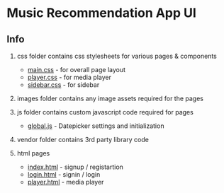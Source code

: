 # Music Recommendation App UI

## Info

1. css folder contains css stylesheets for various pages & components
    + [main.css](css/main.css) - for overall page layout 
    + [player.css](player.css) - for media player
    + [sidebar.css](sidebar.css) - for sidebar

2. images folder contains any image assets required for the pages

3. js folder contains custom javascript code required for pages
    + [global.js](js/global.js) - Datepicker settings and initialization

4. vendor folder contains 3rd party library code

5. html pages
    + [index.html](index.html) - signup / registartion
    + [login.html](login.html) - signin / login
    + [player.html](player.html) - media player

